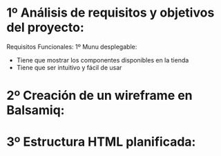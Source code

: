 # 1º Análisis de requisitos y objetivos del proyecto:
Requisitos Funcionales:
1º Munu desplegable:
- Tiene que mostrar los componentes disponibles en la tienda
- Tiene que ser intuitivo y fácil de usar

# 2º Creación de un wireframe en Balsamiq:

# 3º Estructura HTML planificada:
